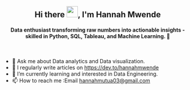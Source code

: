 
<h2 align="center">Hi there  <img src = "https://raw.githubusercontent.com/MartinHeinz/MartinHeinz/master/wave.gif" width="30px">, I'm Hannah Mwende</h2>
<h4 align="center">Data enthusiast transforming raw numbers into actionable insights - skilled in Python, SQL, Tableau, and Machine Learning. 🚀</h4>
<br>


-  💬 Ask me about Data analytics and Data visualization.
-  📝 I regularly  write articles on https://dev.to/hannahmwende
- 🌱 I’m currently learning and interested in Data Engineering.
- 📫 How to reach me :Email hannahmutua03@gmail.com

<!---
HannahMwende/HannahMwende is a ✨ special ✨ repository because its `README.md` (this file) appears on your GitHub profile.
You can click the Preview link to take a look at your changes.
--->
